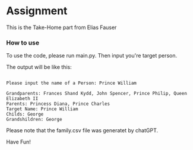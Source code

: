# Assignment
 This is the Take-Home part from Elias Fauser

 ### How to use

 To use the code, please run main.py. Then input you're target person. 
 
 
 The output will be like this:

```

Please input the name of a Person: Prince William

Grandparents: Frances Shand Kydd, John Spencer, Prince Philip, Queen Elizabeth II
Parents: Princess Diana, Prince Charles
Target Name: Prince William
Childs: George
Grandshildren: George

```

Please note that the family.csv file was generatet by chatGPT.

Have Fun!
